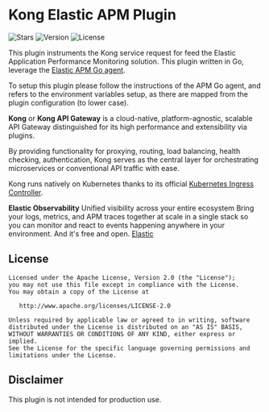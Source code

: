 # Kong Elastic APM Plugin


![Stars](https://img.shields.io/github/stars/matthyx/kong-elastic-apm?style=flat-square) ![Version](https://img.shields.io/github/v/release/Kong/kong?color=green&label=Version&style=flat-square)  ![License](https://img.shields.io/badge/License-Apache%202.0-blue?style=flat-square)

This plugin instruments the Kong service request for feed the Elastic Application Performance Monitoring solution. This plugin written in Go, leverage the [Elastic APM Go agent](https://www.elastic.co/guide/en/apm/agent/go/current/index.html).

To setup this plugin please follow the instructions of the APM Go agent, and refers to the environment variables setup, as there are mapped from the plugin configuration (to lower case).


**Kong** or **Kong API Gateway** is a cloud-native, platform-agnostic, scalable API Gateway distinguished for its high performance and extensibility via plugins.

By providing functionality for proxying, routing, load balancing, health checking, authentication, Kong serves as the central layer for orchestrating microservices or conventional API traffic with ease.

Kong runs natively on Kubernetes thanks to its official [Kubernetes Ingress Controller](https://github.com/Kong/kubernetes-ingress-controller).

**Elastic Observability** Unified visibility across your entire ecosystem
Bring your logs, metrics, and APM traces together at scale in a single stack so you can monitor and react to events happening anywhere in your environment. And it's free and open. [Elastic](https://www.elastic.co/observability)

## License

```
Licensed under the Apache License, Version 2.0 (the "License");
you may not use this file except in compliance with the License.
You may obtain a copy of the License at

   http://www.apache.org/licenses/LICENSE-2.0

Unless required by applicable law or agreed to in writing, software
distributed under the License is distributed on an "AS IS" BASIS,
WITHOUT WARRANTIES OR CONDITIONS OF ANY KIND, either express or implied.
See the License for the specific language governing permissions and
limitations under the License.
```
## Disclaimer

This plugin is not intended for production use.
